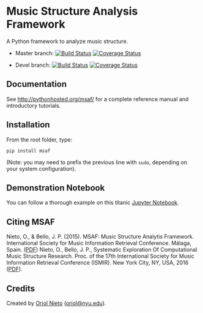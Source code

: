 # Music Structure Analysis Framework #

A Python framework to analyze music structure.

* Master branch: [![Build Status](https://travis-ci.org/urinieto/msaf.svg?branch=master)](https://travis-ci.org/urinieto/msaf) [![Coverage Status](https://coveralls.io/repos/github/urinieto/msaf/badge.svg?branch=master)](https://coveralls.io/github/urinieto/msaf?branch=master)

* Devel branch: [![Build Status](https://travis-ci.org/urinieto/msaf.svg?branch=0.1.0-dev)](https://travis-ci.org/urinieto/msaf) [![Coverage Status](https://coveralls.io/repos/github/urinieto/msaf/badge.svg?branch=0.1.0-dev)](https://coveralls.io/github/urinieto/msaf?branch=0.1.0-dev)

## Documentation ##

See http://pythonhosted.org/msaf/ for a complete reference manual and introductory tutorials.

## Installation ##

From the root folder, type:
    
    pip install msaf

(Note: you may need to prefix the previous line with `sudo`, depending on your system configuration).

## Demonstration Notebook ##

You can follow a thorough example on this titanic [Jupyter Notebook](https://github.com/urinieto/msaf/blob/master/examples/Run%20MSAF.ipynb).

## Citing MSAF ##

Nieto, O., & Bello, J. P. (2015). MSAF: Music Structure Analytis Framework. International Society for Music Information Retrieval Conference. Málaga, Spain. ([PDF](http://ismir2015.uma.es/LBD/LBD30.pdf))
Nieto, O., Bello, J. P., Systematic Exploration Of Computational Music Structure Research. Proc. of the 17th International Society for Music Information Retrieval Conference (ISMIR). New York City, NY, USA, 2016 ([PDF](http://marl.smusic.nyu.edu/nieto/publications/ISMIR2016-NietoBello.pdf)).

## Credits ##

Created by [Oriol Nieto](http://marl.smusic.nyu.edu/nieto/) (<oriol@nyu.edu>).
